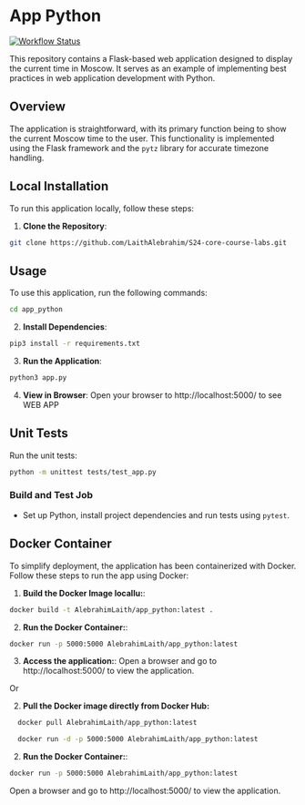 # App Python
[![Workflow Status](https://github.com/LaithAlebrahim/S24-core-course-labs/actions/workflows/app_python.yaml/badge.svg)](https://github.com/LaithAlebrahim/S24-core-course-labs/actions/workflows/app_python.yaml)

This repository contains a Flask-based web application designed to display the current time in Moscow. It serves as an example of implementing best practices in web application development with Python.


## Overview

The application is straightforward, with its primary function being to show the current Moscow time to the user. This functionality is implemented using the Flask framework and the `pytz` library for accurate timezone handling.

## Local Installation

To run this application locally, follow these steps:

1. **Clone the Repository**:
```bash
git clone https://github.com/LaithAlebrahim/S24-core-course-labs.git
```
## Usage

To use this application, run the following commands:

```bash
cd app_python
```

2. **Install Dependencies**:
```bash
pip3 install -r requirements.txt
```
3. **Run the Application**:
```bash
python3 app.py
```
4. **View in Browser**:
Open your browser to http://localhost:5000/ to see WEB APP


## Unit Tests
Run the unit tests:
```bash
python -m unittest tests/test_app.py
```

### Build and Test Job
- Set up Python, install project dependencies and run tests using `pytest`.


## Docker Container
To simplify deployment, the application has been containerized with Docker. Follow these steps to run the app using Docker:
1. **Build the Docker Image locallu:**:
```bash
docker build -t AlebrahimLaith/app_python:latest .
```
2. **Run the Docker Container:**:
```bash
docker run -p 5000:5000 AlebrahimLaith/app_python:latest
```
3. **Access the application:**:
Open a browser and go to http://localhost:5000/ to view the application.

Or

2. **Pull the Docker image directly from Docker Hub:**
  ```bash
    docker pull AlebrahimLaith/app_python:latest

    docker run -d -p 5000:5000 AlebrahimLaith/app_python:latest
  ```
2. **Run the Docker Container:**:
```bash
docker run -p 5000:5000 AlebrahimLaith/app_python:latest
```
Open a browser and go to http://localhost:5000/ to view the application.


